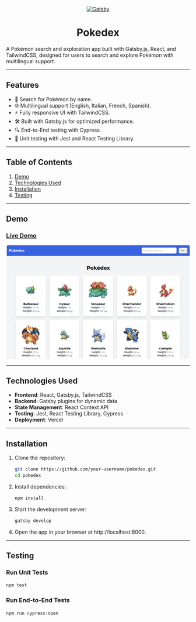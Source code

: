 <p align="center">
  <a href="https://www.gatsbyjs.com/?utm_source=starter&utm_medium=readme&utm_campaign=minimal-starter">
    <img alt="Gatsby" src="https://www.gatsbyjs.com/Gatsby-Monogram.svg" width="60" />
  </a>
</p>
<h1 align="center">
  Pokedex
</h1>

A Pokémon search and exploration app built with Gatsby.js, React, and TailwindCSS, designed for users to search and explore Pokémon with multilingual support.

---

## Features

- 🌟 Search for Pokémon by name.
- 🌐 Multilingual support (English, Italian, French, Spanish).
- ⚡ Fully responsive UI with TailwindCSS.
- 🛠 Built with Gatsby.js for optimized performance.
- 🔍 End-to-End testing with Cypress.
- 🧪 Unit testing with Jest and React Testing Library.

---

## Table of Contents

1. [Demo](#demo)
2. [Technologies Used](#technologies-used)
3. [Installation](#installation)
4. [Testing](#testing)


---

## Demo

### [Live Demo](https://pokedex-eta-ten-87.vercel.app/)


![Pokedex Screenshot](<Screenshot 2025-01-19 at 15.46.27.png>)  

---

## Technologies Used

- **Frontend**: React, Gatsby.js, TailwindCSS
- **Backend**: Gatsby plugins for dynamic data
- **State Management**: React Context API
- **Testing**: Jest, React Testing Library, Cypress
- **Deployment**: Vercel

---

## Installation

1. Clone the repository:

   ```bash
   git clone https://github.com/your-username/pokedex.git
   cd pokedex

2. Install dependencies:

   ```bash
   npm install

3. Start the development server:

    ```bash
    gatsby develop

4.  Open the app in your browser at http://localhost:8000.

---

## Testing

### Run Unit Tests

  ```bash
  npm test
```

### Run End-to-End Tests
```bash
npm run cypress:open
```


